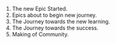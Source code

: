 1. The new Epic Started.
2. Epics about to begin new journey.
3. The Journey towards the new learning.
4. The Journey towards the success.
5. Making of Community. 
